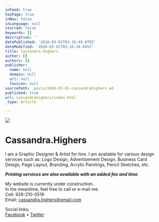 ```yaml
---
inFeed: true
hasPage: true
inNav: false
inLanguage: null
starred: false
keywords: []
description: ''
datePublished: '2016-03-01T03:16:49.078Z'
dateModified: '2016-03-01T03:16:34.045Z'
title: Cassandra.Highers
author: []
authors: []
publisher:
  name: null
  domain: null
  url: null
  favicon: null
sourcePath: _posts/2016-03-01-cassandrahighers.md
published: true
url: cassandrahighers/index.html
_type: Article

---
```

![](https://the-grid-user-content.s3-us-west-2.amazonaws.com/653a44cf-a60f-49cc-8347-ff5798bd101d.png)

# Cassandra.Highers

I am a Graphic Designer & Artist for hire. I am available for various design services such as: Logo Design, Advertisement Design, Business Card Design, Page Layout, Branding, Acrylic Paintings, Pencil Sketches, etc.

_**Printing services are also available with an added fee and time**._

My website is currently under construction.  
In the meantime, feel free to call or e-mail me.  
Cell: 928-210-0519  
Email: cassandra.highers@gmail.com

Social links:  
[Facebook][0] • [Twitter][1]

[0]: https://www.facebook.com/cassandrahighers
[1]: https://twitter.com/cassandrah_art
